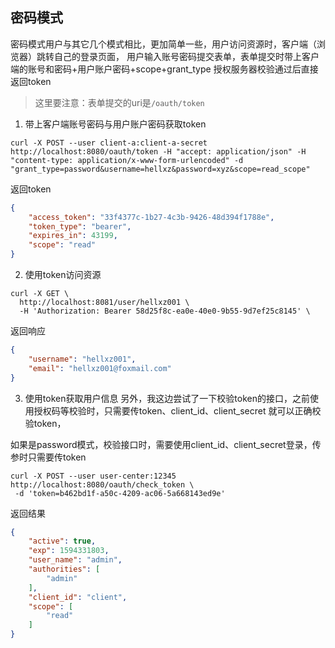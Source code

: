 ## 密码模式
密码模式用户与其它几个模式相比，更加简单一些，用户访问资源时，客户端（浏览器）跳转自己的登录页面，
用户输入账号密码提交表单，表单提交时带上客户端的账号和密码+用户账户密码+scope+grant_type
授权服务器校验通过后直接返回token
> 这里要注意：表单提交的uri是`/oauth/token`

1. 带上客户端账号密码与用户账户密码获取token
```
curl -X POST --user client-a:client-a-secret http://localhost:8080/oauth/token -H "accept: application/json" -H "content-type: application/x-www-form-urlencoded" -d "grant_type=password&username=hellxz&password=xyz&scope=read_scope"
```
返回token
```json
{
    "access_token": "33f4377c-1b27-4c3b-9426-48d394f1788e",
    "token_type": "bearer",
    "expires_in": 43199,
    "scope": "read"
}
```
2. 使用token访问资源
```
curl -X GET \
  http://localhost:8081/user/hellxz001 \
  -H 'Authorization: Bearer 58d25f8c-ea0e-40e0-9b55-9d7ef25c8145' \
```
返回响应
```json
{
    "username": "hellxz001",
    "email": "hellxz001@foxmail.com"
}
```

3.  使用token获取用户信息
另外，我这边尝试了一下校验token的接口，之前使用授权码等校验时，只需要传token、client_id、client_secret 
就可以正确校验token，

如果是password模式，校验接口时，需要使用client_id、client_secret登录，传参时只需要传token

```
curl -X POST --user user-center:12345  http://localhost:8080/oauth/check_token \
 -d 'token=b462bd1f-a50c-4209-ac06-5a668143ed9e'
```
返回结果
```json
{
    "active": true,
    "exp": 1594331803,
    "user_name": "admin",
    "authorities": [
        "admin"
    ],
    "client_id": "client",
    "scope": [
        "read"
    ]
}
```